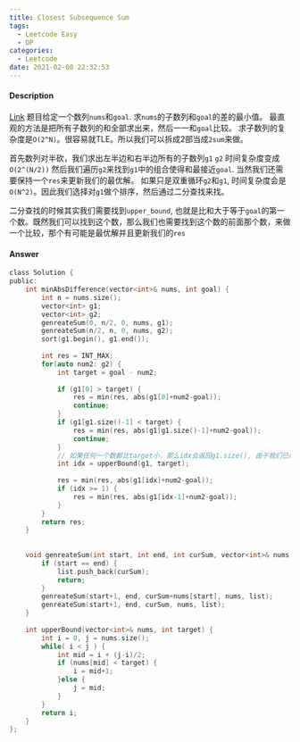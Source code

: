 ```yaml
---
title: Closest Subsequence Sum
tags:
  - Leetcode Easy
  - DP
categories:
  - Leetcode
date: 2021-02-08 22:32:53
---
```


#### Description

[Link](https://leetcode.com/problems/closest-subsequence-sum/)
题目给定一个数列`nums`和`goal`. 求`nums`的子数列和`goal`的差的最小值。
最直观的方法是把所有子数列的和全部求出来，然后一一和`goal`比较。
求子数列的复杂度是`O(2^N)`。很容易就TLE。所以我们可以拆成2部当成`2sum`来做。

首先数列对半砍，我们求出左半边和右半边所有的子数列`g1` `g2` 时间复杂度变成`O(2^(N/2))`
然后我们遍历`g2`来找到`g1`中的组合使得和最接近`goal`. 当然我们还需要保持一个`res`来更新我们的最优解。
如果只是双重循环`g2`和`g1`, 时间复杂度会是`O(N^2)`。因此我们选择对`g1`做个排序，然后通过二分查找来找。

二分查找的时候其实我们需要找到`upper_bound`, 也就是比和大于等于`goal`的第一个数。既然我们可以找到这个数，那么我们也需要找到这个数的前面那个数，来做一个比较，那个有可能是最优解并且更新我们的`res`


#### Answer
```c
class Solution {
public:
    int minAbsDifference(vector<int>& nums, int goal) {
        int n = nums.size();
        vector<int> g1;
        vector<int> g2;
        genreateSum(0, n/2, 0, nums, g1);
        genreateSum(n/2, n, 0, nums, g2);
        sort(g1.begin(), g1.end());
        
        int res = INT_MAX;
        for(auto num2: g2) {
            int target = goal - num2;
            
            if (g1[0] > target) {
                res = min(res, abs(g1[0]+num2-goal));
                continue;
            }
            if (g1[g1.size()-1] < target) {
                res = min(res, abs(g1[g1.size()-1]+num2-goal));
                continue;
            }
            // 如果任何一个数都比target小，那么idx会返回g1.size(), 由于我们已经在上面一步做处理的，所以在这里不会出现
            int idx = upperBound(g1, target);
            
            res = min(res, abs(g1[idx]+num2-goal));
            if (idx >= 1) {
                res = min(res, abs(g1[idx-1]+num2-goal));
            }
        }
        return res;
    }
    
    
    void genreateSum(int start, int end, int curSum, vector<int>& nums, vector<int>& list) {
        if (start == end) {
            list.push_back(curSum);
            return;
        }
        genreateSum(start+1, end, curSum+nums[start], nums, list);
        genreateSum(start+1, end, curSum, nums, list);
    }
    
    int upperBound(vector<int>& nums, int target) {
        int i = 0, j = nums.size();
        while( i < j ) {
            int mid = i + (j-i)/2;
            if (nums[mid] < target) {
                i = mid+1;
            }else {
                j = mid;
            }
        }
        return i;
    }
};
```